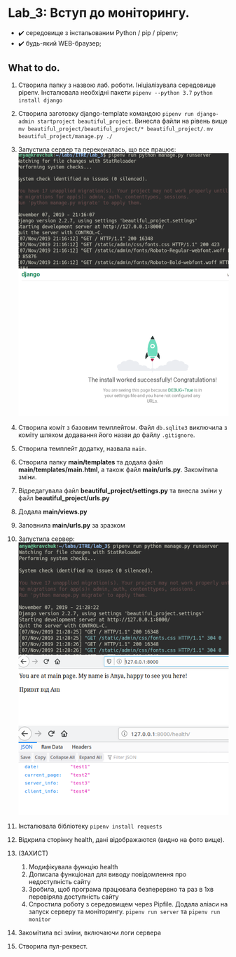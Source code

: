 # Lab_3: Вступ до моніторингу.

* :heavy_check_mark: середовище з інстальованим Python / pip / pipenv;
* :heavy_check_mark: будь-який WEB-браузер;

## What to do.

1. Створила папку з назвою лаб. роботи. Ініціалізувала середовище pipenv. Інсталювала необхідні пакети `pipenv --python 3.7` `python install django`

2. Створила заготовку django-template командою `pipenv run django-admin startproject beautiful_project`. Винесла файли на рівень вище `mv beautiful_project/beautiful_project/* beautiful_project/`. `mv beautiful_project/manage.py ./`

3. Запустила сервер та переконалась, що все працює: ![](./photo/server-work.png) ![](./photo/browser.png)

4. Створила коміт з базовим темплейтом. Файл `db.sqlite3` виключила з коміту шляхом додавання його назви до файлу `.gitignore`.

5. Створила темплейт додатку, назвала `main`.

6. Створила папку __main/templates__ та додала файл __main/templates/main.html__, а також файл __main/urls.py__. Закомітила зміни.

7. Відредагувала файл __beautiful_project/settings.py__ та внесла зміни у файл __beautiful_project/urls.py__

8. Додала __main/views.py__

9. Заповнила __main/urls.py__ за зразком

10. Запустила сервер:![](./photo/project-start.png) ![](./photo/privet.png) ![](./photo/health.png)

11. Інсталювала бібліотеку `pipenv install requests`

12. Відкрила сторінку health, дані відображаются (видно на фото вище).

13. (ЗАХИСТ)
    1. Модифікувала функцію health
    2. Дописала функціонал для виводу повідомлення про недоступність сайту
    3. Зробила, щоб програма працювала безперервно та раз в 1хв перевіряла доступність сайту
    4. Спростила роботу з середовищем через Pipfile. Додала аліаси на запуск серверу та моніторингу. `pipenv run server` та `pipenv run monitor`

14. Закомітила всі зміни, включаючи логи сервера

15. Створила пул-реквест.
